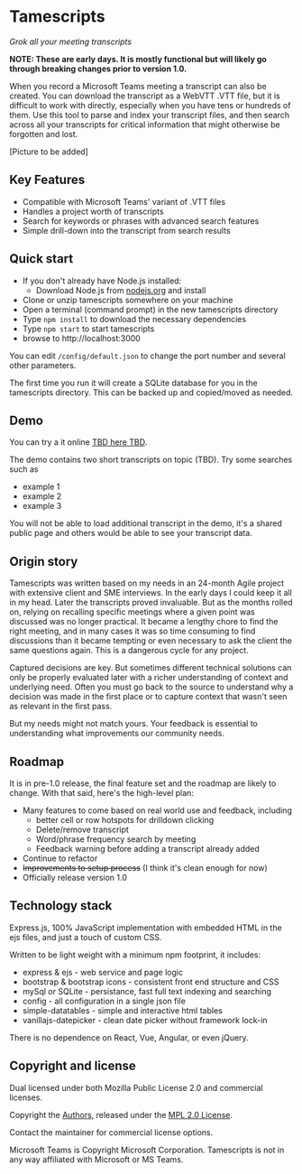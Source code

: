 # Tamescripts

*Grok all your meeting transcripts*

**NOTE: These are early days. It is mostly functional but will likely go through breaking changes prior to version 1.0.**

When you record a Microsoft Teams meeting a transcript can also be created.
You can download the transcript as a WebVTT .VTT file, but it is difficult to
work with directly, especially when you have tens or hundreds of them.
Use this tool to parse and index your transcript files,
and then search across all your transcripts for critical information
that might otherwise be forgotten and lost.

[Picture to be added]

## Key Features

- Compatible with Microsoft Teams' variant of .VTT files
- Handles a project worth of transcripts
- Search for keywords or phrases with advanced search features
- Simple drill-down into the transcript from search results

## Quick start

- If you don't already have Node.js installed:
  - Download Node.js from [nodejs.org](https://nodejs.org) and install
- Clone or unzip tamescripts somewhere on your machine
- Open a terminal (command prompt) in the new tamescripts directory
- Type `npm install` to download the necessary dependencies
- Type `npm start` to start tamescripts
- browse to http://localhost:3000

You can edit `/config/default.json` to change the port number and several other parameters.

The first time you run it will create a SQLite database for you in the tamescripts directory. This can be backed up and copied/moved as needed.

## Demo

You can try a it online [TBD here TBD](tbd).

The demo contains two short transcripts on topic (TBD). Try some searches such as

- example 1
- example 2
- example 3

You will not be able to load additional transcript in the demo, it's a shared
public page and others would be able to see your transcript data.

## Origin story

Tamescripts was written based on my needs in an 24-month Agile project
with extensive client and SME interviews. In the early days I could keep
it all in my head. Later the transcripts proved invaluable. But as the months
rolled on, relying on recalling specific meetings where a given point was
discussed was no longer practical.
It became a lengthy chore to find the right meeting, and in many cases it was
so time consuming to find discussions than it became tempting or even
necessary to ask the client the same questions again.
This is a dangerous cycle for any project.

Captured decisions are key. But sometimes different technical solutions can
only be properly evaluated later with a richer understanding of context and
underlying need. Often you must go back to the source to understand why a
decision was made in the first place or to capture context that wasn't seen as
relevant in the first pass.

But my needs might not match yours. Your feedback is essential to
understanding what improvements our community needs.

## Roadmap

It is in pre-1.0 release, the final feature set and the roadmap are likely
to change. With that said, here's the high-level plan:

- Many features to come based on real world use and feedback, including
  - better cell or row hotspots for drilldown clicking
  - Delete/remove transcript
  - Word/phrase frequency search by meeting
  - Feedback warning before adding a transcript already added
- Continue to refactor
- ~~Improvements to setup process~~ (I think it's clean enough for now)
- Officially release version 1.0

## Technology stack

Express.js, 100% JavaScript implementation with embedded HTML in the ejs files, and just a touch of custom CSS.

Written to be light weight with a minimum npm footprint, it includes:

- express & ejs - web service and page logic
- bootstrap & bootstrap icons - consistent front end structure and CSS
- mySql *or* SQLite - persistance, fast full text indexing and searching
- config - all configuration in a single json file
- simple-datatables - simple and interactive html tables
- vanillajs-datepicker - clean date picker without framework lock-in

There is no dependence on React, Vue, Angular, or even jQuery.

## Copyright and license

Dual licensed under both Mozilla Public License 2.0 and commercial licenses.

Copyright the [Authors](https://github.com/sheppoor/tamescripts/graphs/contributors),
released under the [MPL 2.0 License](https://github.com/sheppoor/tamescripts/LICENSE).

Contact the maintainer for commercial license options.

Microsoft Teams is Copyright Microsoft Corporation.
Tamescripts is not in any way affiliated with Microsoft or MS Teams.
